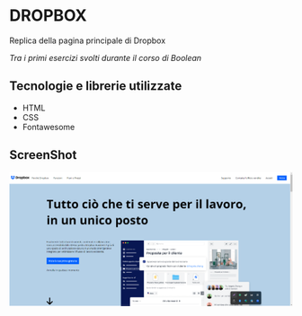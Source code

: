 # DROPBOX

Replica della pagina principale di Dropbox

_Tra i primi esercizi svolti durante il corso di Boolean_

## Tecnologie e librerie utilizzate

- HTML
- CSS
- Fontawesome

## ScreenShot

![Alt text](/img/dropbox-result.png)
